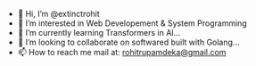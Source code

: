 - 👋 Hi, I’m @extinctrohit
- 👀 I’m interested in Web Developement & System Programming
- 🌱 I’m currently learning Transformers in AI...
- 💞️ I’m looking to collaborate on softwared built with Golang...
- 📫 How to reach me mail at: rohitrupamdeka@gmail.com

<!---
RupCP/RupCP is a ✨ special ✨ repository because its `README.md` (this file) appears on your GitHub profile.
You can click the Preview link to take a look at your changes.
--->
